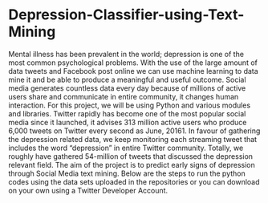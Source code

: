 # Depression-Classifier-using-Text-Mining
Mental illness has been prevalent in the world; depression is one of the most common psychological problems. With the use of the large amount of data tweets and Facebook post online we can use machine learning to data mine it and be able to produce a meaningful and useful outcome. Social media generates countless data every day because of millions of active users share and communicate in entire community, it changes human interaction. For this project, we will be using Python and various modules and libraries.
Twitter rapidly has become one of the most popular social media since it launched, it advises 313 million active users who produce 6,000 tweets on Twitter every second as
June, 20161. In favour of gathering the depression related data, we keep monitoring each streaming tweet that includes the word “depression” in entire Twitter
community. Totally, we roughly have gathered 54-million of tweets that discussed the depression relevant field.
The aim of the project is to predict early signs of depression through Social Media text mining. Below are the steps to run the python codes using the data sets uploaded in the repositories or you can download on your own using a Twitter Developer Account.
